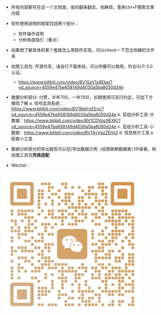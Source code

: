 - 所有内容都写在这一个文档里，省的翻来翻去，怕麻烦，善用ctrl+F搜索文章内容

- 软件使用说明的框架包括两个部分：
    - 软件操作说明
    - 分析角度指引（重点）

- 如果想了解具体的某个套路怎么用软件实现，可以check一下范文拆解的文件夹

- 绘图工具包: 开源共享，请自行下载体验，可以传播可以商用，符合GLP-3.0认证。
    - https://www.bilibili.com/video/BV1SzV1z8Eke/?vd_source=4559e47be658149d4030a5ba8050d24e

- 数据分析部分: 付费，半年700，一年1100，长期使用可另行约定，可加下方微信了解
    a. 信号监测系统：https://www.bilibili.com/video/BV18eVrzEErs/?vd_source=4559e47be658149d4030a5ba8050d24e
    b. 亚组分析工具-大数据：https://www.bilibili.com/video/BV1CDVpz9EXK/?vd_source=4559e47be658149d4030a5ba8050d24e
    c. 亚组分析工具-小数据：https://www.bilibili.com/video/BV14yVpzZEHU/
    d. 信息统计工具
    e. 配套小工具

- 数据分析部分的导出报告可以在[导出数据示例（绘图依赖数据表）]中查看，和绘图工具包**完美适配**

- Wechat：  

<img src="./pic/d8b0ea066a3ff08e58a156ec0d79142.jpg" alt="wechat" width="450">  